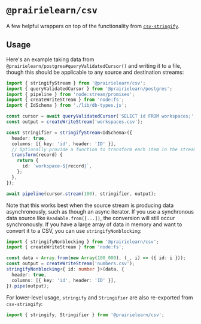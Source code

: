 # `@prairielearn/csv`

A few helpful wrappers on top of the functionality from [`csv-stringify`](https://www.npmjs.com/package/csv-stringify).

## Usage

Here's an example taking data from `@prairielearn/postgres#queryValidatedCursor()` and writing it to a file, though this should be applicable to any source and destination streams:

```ts
import { stringifyStream } from '@prairielearn/csv';
import { queryValidatedCursor } from '@prairielearn/postgres';
import { pipeline } from 'node:stream/promises';
import { createWriteStream } from 'node:fs';
import { IdSchema } from './lib/db-types.js';

const cursor = await queryValidatedCursor('SELECT id FROM workspaces;', {}, IdSchema);
const output = createWriteStream('workspaces.csv');

const stringifier = stringifyStream<IdSchema>({
  header: true,
  columns: [{ key: 'id', header: 'ID' }],
  // Optionally provide a function to transform each item in the stream.
  transform(record) {
    return {
      id: `workspace-${record}`,
    };
  },
});

await pipeline(cursor.stream(100), stringifier, output);
```

Note that this works best when the source stream is producing data asynchronously, such as though an async iterator. If you use a synchronous data source like `Readable.from([...])`, the conversion will still occur synchronously. If you have a large array of data in memory and want to convert it to a CSV, you can use `stringifyNonblocking`:

```ts
import { stringifyNonblocking } from '@prairielearn/csv';
import { createWriteStream } from 'node:fs';

const data = Array.from(new Array(100_000), (_, i) => ({ id: i }));
const output = createWriteStream('numbers.csv');
stringifyNonblocking<{ id: number }>(data, {
  header: true,
  columns: [{ key: 'id', header: 'ID' }],
}).pipe(output);
```

For lower-level usage, `stringify` and `Stringifier` are also re-exported from `csv-stringify`:

```ts
import { stringify, Stringifier } from '@prairielearn/csv';
```
